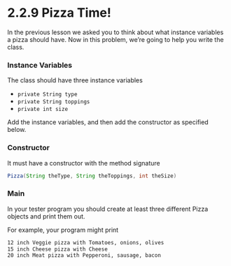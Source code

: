 # 2.2.9 Pizza Time!

In the previous lesson we asked you to think about what instance variables a pizza should have. Now in this problem, we’re going to help you write the class.

### Instance Variables

The class should have three instance variables

- `private String type`
- `private String toppings`
- `private int size`

Add the instance variables, and then add the constructor as specified below.

### Constructor

It must have a constructor with the method signature

```java
Pizza(String theType, String theToppings, int theSize)
```

### Main

In your tester program you should create at least three different Pizza objects and print them out.

For example, your program might print

```bash
12 inch Veggie pizza with Tomatoes, onions, olives
15 inch Cheese pizza with Cheese
20 inch Meat pizza with Pepperoni, sausage, bacon
```
